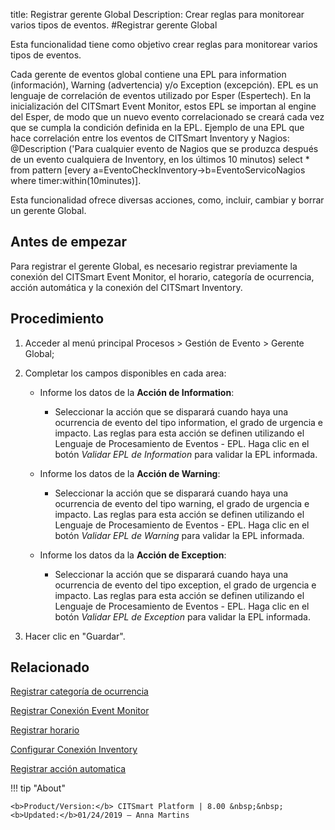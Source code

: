 title: Registrar gerente Global
Description: Crear reglas para monitorear varios tipos de eventos.
#Registrar gerente Global

Esta funcionalidad tiene como objetivo crear reglas para monitorear varios tipos
de eventos.

Cada gerente de eventos global contiene una EPL para information (información),
Warning (advertencia) y/o Exception (excepción). EPL es un lenguaje de
correlación de eventos utilizado por Esper (Espertech). En la inicialización del
CITSmart Event Monitor, estos EPL se importan al engine del Esper, de modo que
un nuevo evento correlacionado se creará cada vez que se cumpla la condición
definida en la EPL. Ejemplo de una EPL que hace correlación entre los eventos de
CITSmart Inventory y Nagios: \@Description ('Para cualquier evento de Nagios que
se produzca después de un evento cualquiera de Inventory, en los últimos 10
minutos) select \* from pattern [every
a=EventoCheckInventory-\>b=EventoServicoNagios where timer:within(10minutes)].

Esta funcionalidad ofrece diversas acciones, como, incluir, cambiar y borrar un
gerente Global.

Antes de empezar
--------------------

Para registrar el gerente Global, es necesario registrar previamente la conexión
del CITSmart Event Monitor, el horario, categoría de ocurrencia, acción
automática y la conexión del CITSmart Inventory.

Procedimiento
-----------------

1.  Acceder al menú principal Procesos \> Gestión de Evento \> Gerente Global;

2.  Completar los campos disponibles en cada area:

    -  Informe los datos de la **Acción de Information**:

        -  Seleccionar la acción que se disparará cuando haya una ocurrencia de
          evento del tipo information, el grado de urgencia e impacto. Las reglas
          para esta acción se definen utilizando el Lenguaje de Procesamiento de
          Eventos - EPL. Haga clic en el botón *Validar EPL de Information* para
          validar la EPL informada.  

    -   Informe los datos de la **Acción de Warning**:  

        -   Seleccionar la acción que se disparará cuando haya una ocurrencia de
        evento del tipo warning, el grado de urgencia e impacto. Las reglas para
        esta acción se definen utilizando el Lenguaje de Procesamiento de
        Eventos - EPL. Haga clic en el botón *Validar EPL de Warning* para
        validar la EPL informada.   

    -   Informe los datos da la **Acción de Exception**:

        -   Seleccionar la acción que se disparará cuando haya una ocurrencia de
        evento del tipo exception, el grado de urgencia e impacto. Las reglas
        para esta acción se definen utilizando el Lenguaje de Procesamiento de
        Eventos - EPL. Haga clic en el botón *Validar EPL de Exception* para
        validar la EPL informada.   

3.  Hacer clic en "Guardar".


Relacionado
-----------

[Registrar categoría de ocurrencia](/es-es/citsmart-platform-8/processes/event/configuration/register-occurence-category.html)

[Registrar Conexión Event Monitor](/es-es/citsmart-platform-8/processes/event/configuration/register-event-monitor-connection.html)

[Registrar horario](/es-es/citsmart-platform-8/processes/event/configuration/register-time.html)

[Configurar Conexión Inventory](/es-es/citsmart-platform-8/processes/event/configuration/set-inventory-connection.html)

[Registrar acción automatica](/es-es/citsmart-platform-8/additional-features/automation-of-operation/configuration/register-automatic-action.html)


!!! tip "About"

    <b>Product/Version:</b> CITSmart Platform | 8.00 &nbsp;&nbsp;
    <b>Updated:</b>01/24/2019 – Anna Martins
 
